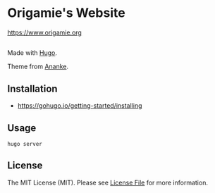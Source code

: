 # Origamie's Website

https://www.origamie.org

##

Made with [Hugo](https://gohugo.io/).

Theme from [Ananke](https://github.com/theNewDynamic/gohugo-theme-ananke).

## Installation

- https://gohugo.io/getting-started/installing

## Usage

```shell
hugo server
```

## License

The MIT License (MIT). Please see [License File](LICENSE.md) for more information.
